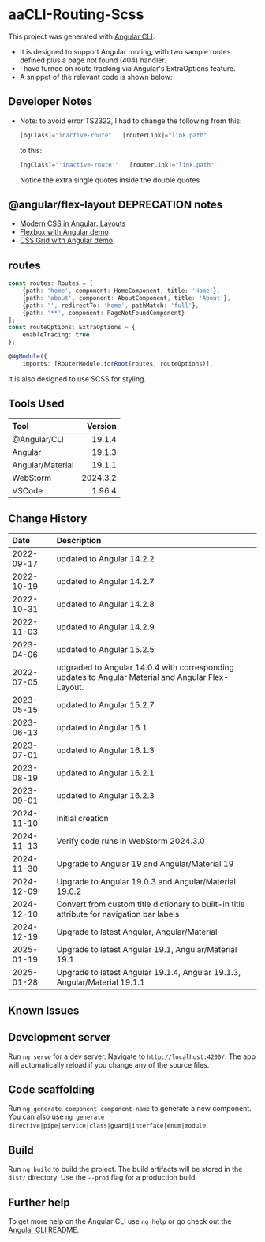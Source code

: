 # aaCLI-Routing-Scss

This project was generated with [Angular CLI](https://github.com/angular/angular-cli).

* It is designed to support Angular routing, with two sample routes defined plus a page not found (404) handler.
* I have turned on route tracking via Angular's ExtraOptions feature.
* A snippet of the relevant code is shown below:
## Developer Notes
* Note: to avoid error TS2322, I had to change the following from this:
    ```typescript
    [ngClass]="inactive-route"   [routerLink]="link.path"
    ```
    to this:
    ```typescript
    [ngClass]="'inactive-route'"   [routerLink]="link.path"
    ```
    Notice the extra single quotes inside the double quotes

    
## @angular/flex-layout DEPRECATION notes
* [Modern CSS in Angular: Layouts](https://blog.angular.io/modern-css-in-angular-layouts-4a259dca9127)
* [Flexbox with Angular demo](https://stackblitz.com/edit/angular-cssflex?file=src/main.ts)
* [CSS Grid with Angular demo](https://stackblitz.com/edit/angular-modern-cssgrid?file=src%2Fmain.ts)
## routes

```typescript
const routes: Routes = [
    {path: 'home', component: HomeComponent, title: 'Home'},
    {path: 'about', component: AboutComponent, title: 'About'},
    {path: '', redirectTo: 'home', pathMatch: 'full'},
    {path: '**', component: PageNotFoundComponent}
];
const routeOptions: ExtraOptions = {
    enableTracing: true
};

@NgModule({
    imports: [RouterModule.forRoot(routes, routeOptions)],
```

It is also designed to use SCSS for styling.

## Tools Used

| Tool             |  Version |
|:-----------------|---------:|
| @Angular/CLI     |   19.1.4 |
| Angular          |   19.1.3 |
| Angular/Material |   19.1.1 |
| WebStorm         | 2024.3.2 |
| VSCode           |   1.96.4 |

## Change History

| Date       | Description                                                                                        |
|:-----------|:---------------------------------------------------------------------------------------------------|
| 2022-09-17 | updated to Angular 14.2.2                                                                          |
| 2022-10-19 | updated to Angular 14.2.7                                                                          |
| 2022-10-31 | updated to Angular 14.2.8                                                                          |
| 2022-11-03 | updated to Angular 14.2.9                                                                          |
| 2023-04-06 | updated to Angular 15.2.5                                                                          |
| 2022-07-05 | upgraded to Angular 14.0.4 with corresponding updates to Angular Material and Angular Flex-Layout. |
| 2023-05-15 | updated to Angular 15.2.7                                                                          |
| 2023-06-13 | updated to Angular 16.1                                                                            |
| 2023-07-01 | updated to Angular 16.1.3                                                                          |
| 2023-08-19 | updated to Angular 16.2.1                                                                          |
| 2023-09-01 | updated to Angular 16.2.3                                                                          |
| 2024-11-10 | Initial creation                                                                                   |
| 2024-11-13 | Verify code runs in WebStorm 2024.3.0                                                              |
| 2024-11-30 | Upgrade to Angular 19 and Angular/Material 19                                                      |
| 2024-12-09 | Upgrade to Angular 19.0.3  and Angular/Material 19.0.2                                             |
| 2024-12-10 | Convert from custom title dictionary to built-in title attribute for navigation bar labels         |
| 2024-12-19 | Upgrade to latest Angular, Angular/Material                                                        |
| 2025-01-19 | Upgrade to latest Angular 19.1, Angular/Material 19.1                                              |
| 2025-01-28 | Upgrade to latest Angular 19.1.4, Angular 19.1.3, Angular/Material 19.1.1                          |


## Known Issues

## Development server

Run `ng serve` for a dev server. Navigate to `http://localhost:4200/`. The app will automatically reload if you change any of the source files.

## Code scaffolding

Run `ng generate component component-name` to generate a new component. You can also use `ng generate directive|pipe|service|class|guard|interface|enum|module`.

## Build

Run `ng build` to build the project. The build artifacts will be stored in the `dist/` directory. Use the `--prod` flag for a production build.

## Further help

To get more help on the Angular CLI use `ng help` or go check out the [Angular CLI README](https://github.com/angular/angular-cli/blob/master/README.md).
